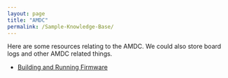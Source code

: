 ```yaml
---
layout: page
title: "AMDC"
permalink: /Sample-Knowledge-Base/
---
```


Here are some resources relating to the AMDC. We could also store board logs and other AMDC related things.

* [Building and Running Firmware](content/AMDC-resources/Building-and-Running-Firmware.md)



